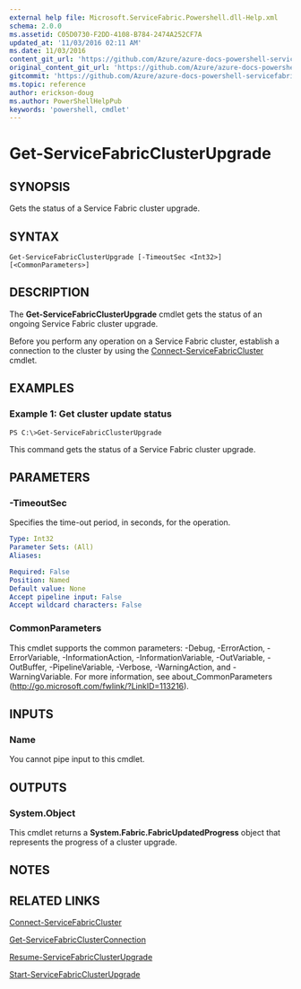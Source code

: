 ```yaml
---
external help file: Microsoft.ServiceFabric.Powershell.dll-Help.xml
schema: 2.0.0
ms.assetid: C05D0730-F2DD-4108-B784-2474A252CF7A
updated_at: '11/03/2016 02:11 AM'
ms.date: 11/03/2016
content_git_url: 'https://github.com/Azure/azure-docs-powershell-servicefabric/blob/master/Service-Fabric-cmdlets/ServiceFabric/vlatest/Get-ServiceFabricClusterUpgrade.md'
original_content_git_url: 'https://github.com/Azure/azure-docs-powershell-servicefabric/blob/master/Service-Fabric-cmdlets/ServiceFabric/vlatest/Get-ServiceFabricClusterUpgrade.md'
gitcommit: 'https://github.com/Azure/azure-docs-powershell-servicefabric/blob/a04d7fb81ddb4ca19a8c0101c71d7745ad5e082a'
ms.topic: reference
author: erickson-doug
ms.author: PowerShellHelpPub
keywords: 'powershell, cmdlet'
---
```


# Get-ServiceFabricClusterUpgrade

## SYNOPSIS
Gets the status of a Service Fabric cluster upgrade.

## SYNTAX

```
Get-ServiceFabricClusterUpgrade [-TimeoutSec <Int32>] [<CommonParameters>]
```

## DESCRIPTION
The **Get-ServiceFabricClusterUpgrade** cmdlet gets the status of an ongoing Service Fabric cluster upgrade.

Before you perform any operation on a Service Fabric cluster, establish a connection to the cluster by using the [Connect-ServiceFabricCluster](./Connect-ServiceFabricCluster.md) cmdlet.

## EXAMPLES

### Example 1: Get cluster update status
```
PS C:\>Get-ServiceFabricClusterUpgrade
```

This command gets the status of a Service Fabric cluster upgrade.

## PARAMETERS

### -TimeoutSec
Specifies the time-out period, in seconds, for the operation.

```yaml
Type: Int32
Parameter Sets: (All)
Aliases:

Required: False
Position: Named
Default value: None
Accept pipeline input: False
Accept wildcard characters: False
```

### CommonParameters
This cmdlet supports the common parameters: -Debug, -ErrorAction, -ErrorVariable, -InformationAction, -InformationVariable, -OutVariable, -OutBuffer, -PipelineVariable, -Verbose, -WarningAction, and -WarningVariable. For more information, see about_CommonParameters (http://go.microsoft.com/fwlink/?LinkID=113216).

## INPUTS

### Name
You cannot pipe input to this cmdlet.

## OUTPUTS

### System.Object
This cmdlet returns a **System.Fabric.FabricUpdatedProgress** object that represents the progress of a cluster upgrade.

## NOTES

## RELATED LINKS

[Connect-ServiceFabricCluster](./Connect-ServiceFabricCluster.md)

[Get-ServiceFabricClusterConnection](./Get-ServiceFabricClusterConnection.md)

[Resume-ServiceFabricClusterUpgrade](./Resume-ServiceFabricClusterUpgrade.md)

[Start-ServiceFabricClusterUpgrade](./Start-ServiceFabricClusterUpgrade.md)
